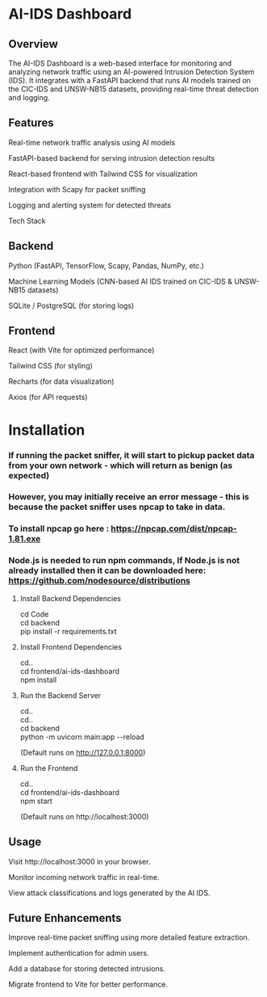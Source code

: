 # AI-IDS Dashboard

## Overview

The AI-IDS Dashboard is a web-based interface for monitoring and analyzing network traffic using an AI-powered Intrusion Detection System (IDS). It integrates with a FastAPI backend that runs AI models trained on the CIC-IDS and UNSW-NB15 datasets, providing real-time threat detection and logging.


## Features

  Real-time network traffic analysis using AI models
  
  FastAPI-based backend for serving intrusion detection results
  
  React-based frontend with Tailwind CSS for visualization
  
  Integration with Scapy for packet sniffing
  
  Logging and alerting system for detected threats
  
  Tech Stack


## Backend

  Python (FastAPI, TensorFlow, Scapy, Pandas, NumPy, etc.)
  
  Machine Learning Models (CNN-based AI IDS trained on CIC-IDS & UNSW-NB15 datasets)
  
  SQLite / PostgreSQL (for storing logs)


## Frontend

  React (with Vite for optimized performance)
  
  Tailwind CSS (for styling)
  
  Recharts (for data visualization)
  
  Axios (for API requests)



# Installation

### If running the packet sniffer, it will start to pickup packet data from your own network - which will return as benign (as expected)
### However, you may initially receive an error message - this is because the packet sniffer uses npcap to take in data.
### To install npcap go here : https://npcap.com/dist/npcap-1.81.exe
### Node.js is needed to run npm commands, If Node.js is not already installed then it can be downloaded here: https://github.com/nodesource/distributions

1. Install Backend Dependencies

    cd Code <br/>
    cd backend <br/>
    pip install -r requirements.txt <br/>

2. Install Frontend Dependencies

    cd.. <br/>
    cd frontend/ai-ids-dashboard <br/>
    npm install <br/>
 
3. Run the Backend Server

    cd.. <br/>
    cd.. <br/>
    cd backend <br/>
    python -m uvicorn main:app --reload <br/>

    (Default runs on http://127.0.0.1:8000)<br/>

4. Run the Frontend

    cd.. <br/>
    cd frontend/ai-ids-dashboard<br/>
    npm start<br/>

    (Default runs on http://localhost:3000)<br/>



## Usage

Visit http://localhost:3000 in your browser.

Monitor incoming network traffic in real-time.

View attack classifications and logs generated by the AI IDS.



## Future Enhancements

Improve real-time packet sniffing using more detailed feature extraction.

Implement authentication for admin users.

Add a database for storing detected intrusions.

Migrate frontend to Vite for better performance.

